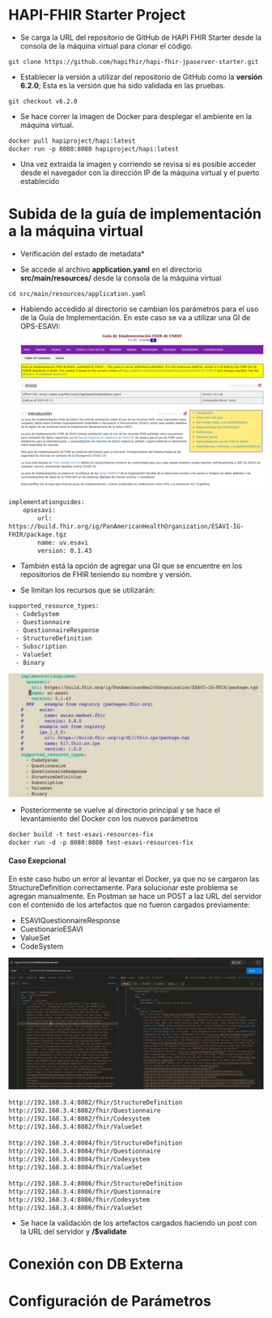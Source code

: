 # HAPI-FHIR Starter Project

- Se carga la URL del repositorio de GitHub de HAPI FHIR Starter desde la consola de la máquina virtual para clonar el código.
```
git clone https://github.com/hapifhir/hapi-fhir-jpaserver-starter.git
```
- Establecer la versión a utilizar del repositorio de GitHub como la **versión 6.2.0**; Esta es la versión que ha sido validada en las pruebas.
```
git checkout v6.2.0
```
- Se hace correr la imagen de Docker para desplegar el ambiente en la máquina virtual.
```
docker pull hapiproject/hapi:latest
docker run -p 8080:8080 hapiproject/hapi:latest
```
- Una vez extraída la imagen y corriendo se revisa si es posible acceder desde el navegador con la dirección IP de la máquina virtual y el puerto establecido

# Subida de la guía de implementación a la máquina virtual

- Verificación del estado de metadata*

- Se accede al archivo **application.yaml** en el directorio **src/main/resources/** desde la consola de la máquina virtual
```
cd src/main/resources/application.yaml
```
- Habiendo accedido al directorio se cambian los parámetros para el uso de la Guía de Implementación. En este caso se va a utilizar una GI de OPS-ESAVI:
![GI de OPS-ESAVI](GI_Site.png)
```
implementationguides:
    opsesavi:
        url: https://build.fhir.org/ig/PanAmericanHealthOrganization/ESAVI-IG-FHIR/package.tgz
        name: uv.esavi
        version: 0.1.43
```
- También está la opción de agregar una GI que se encuentre en los repositorios de FHIR teniendo su nombre y versión.

- Se limitan los recursos que se utilizarán:
```
supported_resource_types:
  - CodeSystem
  - Questionnaire
  - QuestionnaireResponse
  - StructureDefinition
  - Subscription
  - ValueSet
  - Binary
```
![Parametros de application.yaml](parameters.png)
- Posteriormente se vuelve al directorio principal y se hace el levantamiento del Docker con los nuevos parámetros
```
docker build -t test-esavi-resources-fix
docker run -d -p 8080:8080 test-esavi-resources-fix
```
#### Caso Exepcional
En este caso hubo un error al levantar el Docker, ya que no se cargaron las StructureDefinition correctamente. Para solucionar este problema se agregan manualmente. En Postman se hace un POST a laz URL del servidor con el contenido de los artefactos que no fueron cargados previamente:
- ESAVIQuestionnaireResponse
- CuestionarioESAVI
- ValueSet
- CodeSystem

![Post Questionnaire](post_q.png)
```
http://192.168.3.4:8082/fhir/StructureDefinition
http://192.168.3.4:8082/fhir/Questionnaire
http://192.168.3.4:8082/fhir/Codesystem
http://192.168.3.4:8082/fhir/ValueSet

http://192.168.3.4:8084/fhir/StructureDefinition
http://192.168.3.4:8084/fhir/Questionnaire
http://192.168.3.4:8084/fhir/Codesystem
http://192.168.3.4:8084/fhir/ValueSet

http://192.168.3.4:8086/fhir/StructureDefinition
http://192.168.3.4:8086/fhir/Questionnaire
http://192.168.3.4:8086/fhir/Codesystem
http://192.168.3.4:8086/fhir/ValueSet
```

- Se hace la validación de los artefactos cargados haciendo un post con la URL del servidor y **/$validate**

# Conexión con DB Externa

# Configuración de Parámetros
